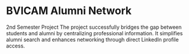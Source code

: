 # BVICAM Alumni Network
2nd Semester Project
The project successfully bridges the gap between students and alumni by centralizing professional information. It simplifies alumni search and enhances networking through direct LinkedIn profile access.
